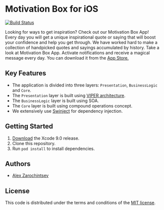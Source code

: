 # Motivation Box for iOS

[![Build Status](https://travis-ci.org/zarochintsev/MotivationBox.svg?branch=master)](https://travis-ci.org/zarochintsev/MotivationBox)

Looking for ways to get inspiration? Check out our Motivation Box App! Every day you will get a unique inspirational quote or saying that will boost your confidence and help you get through. We have worked hard to make a collection of handpicked quotes and sayings accumulated by history. Take a look at Motivation Box App. Activate notifications and receive a magical message every day. You can download it from the [App Store.](https://itunes.apple.com/app/id1254987960)

## Key Features

- The application is divided into three layers: `Presentation`, `BusinessLogic` and `Core`.
- The `Presentation` layer is built using [VIPER architecture](https://github.com/rambler-digital-solutions/The-Book-of-VIPER).
- The `BusinessLogic` layer is built using SOA.
- The `Core` layer is built using compound operations concept.
- We extensively use [Swinject](https://github.com/Swinject/Swinject) for dependency injection.

## Getting Started

1. [Download](https://developer.apple.com/xcode/download) the Xcode 9.0 release.
1. Clone this repository.
1. Run `pod install` to install dependencies.

## Authors

- [Alex Zarochintsev](https://twitter.com/zarochintsev)

## License

This code is distributed under the terms and conditions of the [MIT license](LICENSE).
